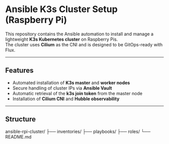 # Ansible K3s Cluster Setup (Raspberry Pi)

This repository contains the Ansible automation to install and manage a lightweight **K3s Kubernetes cluster** on Raspberry Pis.  
The cluster uses **Cilium** as the CNI and is designed to be GitOps-ready with Flux.

---

## Features
- Automated installation of **K3s master** and **worker nodes**
- Secure handling of cluster IPs via **Ansible Vault**
- Automatic retrieval of the **k3s join token** from the master node
- Installation of **Cilium CNI** and **Hubble observability**

---

## Structure
ansible-rpi-cluster/
├── inventories/
├── playbooks/
├── roles/
└── README.md
